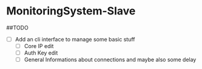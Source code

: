 # MonitoringSystem-Slave


##TODO
* [ ] Add an cli interface to manage some basic stuff
    * [ ] Core IP edit
    * [ ] Auth Key edit
    * [ ] General Informations about connections and maybe also some delay